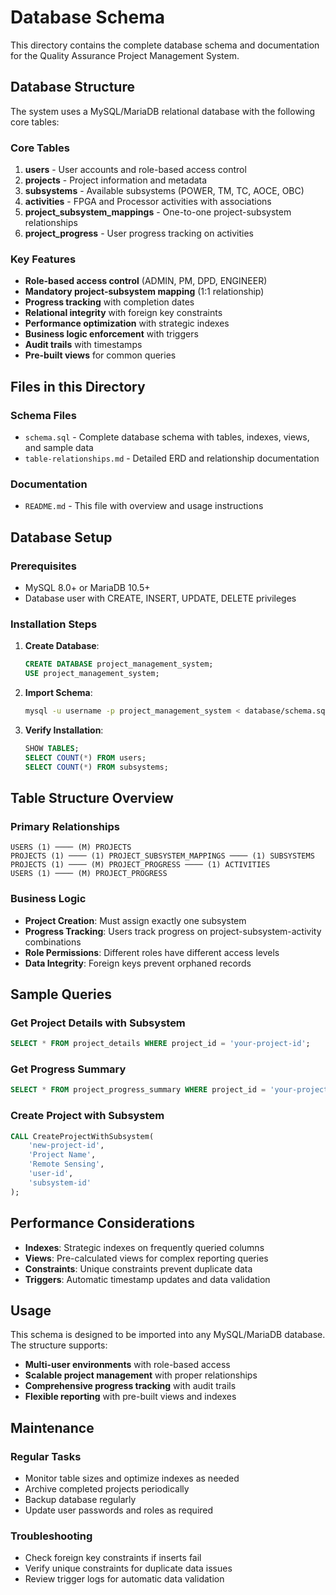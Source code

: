 # Database Schema

This directory contains the complete database schema and documentation for the Quality Assurance Project Management System.

## Database Structure

The system uses a MySQL/MariaDB relational database with the following core tables:

### Core Tables
1. **users** - User accounts and role-based access control
2. **projects** - Project information and metadata
3. **subsystems** - Available subsystems (POWER, TM, TC, AOCE, OBC)
4. **activities** - FPGA and Processor activities with associations
5. **project_subsystem_mappings** - One-to-one project-subsystem relationships
6. **project_progress** - User progress tracking on activities

### Key Features
- **Role-based access control** (ADMIN, PM, DPD, ENGINEER)
- **Mandatory project-subsystem mapping** (1:1 relationship)
- **Progress tracking** with completion dates
- **Relational integrity** with foreign key constraints
- **Performance optimization** with strategic indexes
- **Business logic enforcement** with triggers
- **Audit trails** with timestamps
- **Pre-built views** for common queries

## Files in this Directory

### Schema Files
- `schema.sql` - Complete database schema with tables, indexes, views, and sample data
- `table-relationships.md` - Detailed ERD and relationship documentation

### Documentation
- `README.md` - This file with overview and usage instructions

## Database Setup

### Prerequisites
- MySQL 8.0+ or MariaDB 10.5+
- Database user with CREATE, INSERT, UPDATE, DELETE privileges

### Installation Steps

1. **Create Database**:
   ```sql
   CREATE DATABASE project_management_system;
   USE project_management_system;
   ```

2. **Import Schema**:
   ```bash
   mysql -u username -p project_management_system < database/schema.sql
   ```

3. **Verify Installation**:
   ```sql
   SHOW TABLES;
   SELECT COUNT(*) FROM users;
   SELECT COUNT(*) FROM subsystems;
   ```

## Table Structure Overview

### Primary Relationships
```
USERS (1) ──── (M) PROJECTS
PROJECTS (1) ──── (1) PROJECT_SUBSYSTEM_MAPPINGS ──── (1) SUBSYSTEMS
PROJECTS (1) ──── (M) PROJECT_PROGRESS ──── (1) ACTIVITIES
USERS (1) ──── (M) PROJECT_PROGRESS
```

### Business Logic
- **Project Creation**: Must assign exactly one subsystem
- **Progress Tracking**: Users track progress on project-subsystem-activity combinations
- **Role Permissions**: Different roles have different access levels
- **Data Integrity**: Foreign keys prevent orphaned records

## Sample Queries

### Get Project Details with Subsystem
```sql
SELECT * FROM project_details WHERE project_id = 'your-project-id';
```

### Get Progress Summary
```sql
SELECT * FROM project_progress_summary WHERE project_id = 'your-project-id';
```

### Create Project with Subsystem
```sql
CALL CreateProjectWithSubsystem(
    'new-project-id',
    'Project Name',
    'Remote Sensing',
    'user-id',
    'subsystem-id'
);
```

## Performance Considerations

- **Indexes**: Strategic indexes on frequently queried columns
- **Views**: Pre-calculated views for complex reporting queries
- **Constraints**: Unique constraints prevent duplicate data
- **Triggers**: Automatic timestamp updates and data validation

## Usage

This schema is designed to be imported into any MySQL/MariaDB database. The structure supports:

- **Multi-user environments** with role-based access
- **Scalable project management** with proper relationships
- **Comprehensive progress tracking** with audit trails
- **Flexible reporting** with pre-built views and indexes

## Maintenance

### Regular Tasks
- Monitor table sizes and optimize indexes as needed
- Archive completed projects periodically
- Backup database regularly
- Update user passwords and roles as required

### Troubleshooting
- Check foreign key constraints if inserts fail
- Verify unique constraints for duplicate data issues
- Review trigger logs for automatic data validation